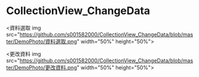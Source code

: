 # CollectionView_ChangeData


<資料選取 img src="https://github.com/s001582000/CollectionView_ChangeData/blob/master/DemoPhoto/資料選取.png" width="50%" height="50%">


<更改資料 img src="https://github.com/s001582000/CollectionView_ChangeData/blob/master/DemoPhoto/更改資料.png" width="50%" height="50%">

